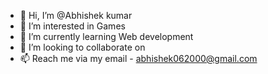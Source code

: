 - 👋 Hi, I’m @Abhishek kumar
- 👀 I’m interested in Games
- 🌱 I’m currently learning Web development
- 💞️ I’m looking to collaborate on 
- 📫 Reach me via my email - abhishek062000@gmail.com

<!---
Abhishek-RX/Abhishek-RX is a ✨ special ✨ repository because its `README.md` (this file) appears on your GitHub profile.
You can click the Preview link to take a look at your changes.
--->
